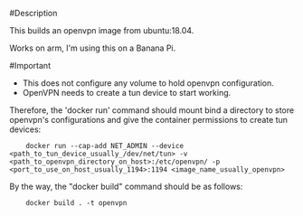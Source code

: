 #Description

This builds an openvpn image from ubuntu:18.04.

Works on arm, I'm using this on a Banana Pi.

#Important

- This does not configure any volume to hold openvpn configuration.
- OpenVPN needs to create a tun device to start working.

Therefore, the 'docker run' command should mount bind a directory to store openvpn's configurations and give the container permissions to create tun devices:

```
    docker run --cap-add NET_ADMIN --device <path_to_tun_device_usually_/dev/net/tun> -v <path_to_openvpn_directory_on_host>:/etc/openvpn/ -p <port_to_use_on_host_usually_1194>:1194 <image_name_usually_openvpn>
```

By the way, the "docker build" command should be as follows:

```
    docker build . -t openvpn
```
